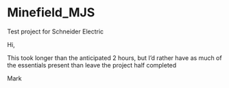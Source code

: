 # Minefield_MJS
Test project for Schneider Electric


Hi,

This took longer than the anticipated 2 hours, but I’d rather have as much of the essentials present than leave the project half completed

Mark


